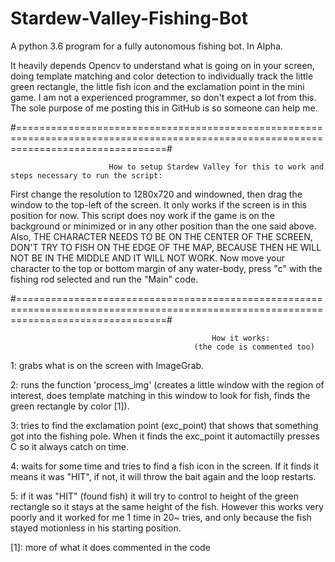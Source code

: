 # Stardew-Valley-Fishing-Bot
A python 3.6 program for a fully autonomous fishing bot. In Alpha.

  It heavily depends Opencv to understand what is going on in your screen, doing template matching and color detection to individually track the little green rectangle, the little fish icon and the exclamation point in the mini game.
  I am not a experienced programmer, so don't expect a lot from this. The sole purpose of me posting this in GitHub is so someone can help me.
  
#======================================================================================================================================#

                          How to setup Stardew Valley for this to work and steps necessary to run the script:

  First change the resolution to 1280x720 and windowned, then drag the window to the top-left of the screen. It only works if the screen is in this position for now. This script does noy work if the game is on the background or minimized or in any other position than the one said above. Also, THE CHARACTER NEEDS TO BE ON THE CENTER OF THE SCREEN, DON'T TRY TO FISH ON THE EDGE OF THE MAP, BECAUSE THEN HE WILL NOT BE IN THE MIDDLE AND IT WILL NOT WORK. Now move your character to the top or bottom margin of any water-body, press "c" with the fishing rod selected and run the "Main" code.
  
#======================================================================================================================================#

                                                 How it works:
                                             (the code is commented too)


1: grabs what is on the screen with ImageGrab.

2: runs the function 'process_img' (creates a little window with the region of interest, does template matching in this window to look for fish, finds the green rectangle by color [1]).

3: tries to find the exclamation point (exc_point) that shows that something got into the fishing pole. When it finds the exc_point it automactilly presses C so it always catch on time.

4: waits for some time and tries to find a fish icon in the screen. If it finds it means it was "HIT", if not, it will throw the bait again and the loop restarts.

5: if it was "HIT" (found fish) it will try to control to height of the green rectangle so it stays at the same height of the fish. However this works very poorly and it worked for me 1 time in 20~ tries, and only because the fish stayed motionless in his starting position.

[1]: more of what it does commented in the code
